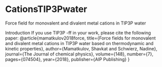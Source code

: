 # CationsTIP3Pwater
Force field for monovalent and divalent metal cations in TIP3P water

Introduction
 If you use TIP3P -ff in your work, please cite the following paper:
@article{mamatkulov2018force, 
 title={Force fields for monovalent and divalent metal cations in TIP3P water based on thermodynamic and kinetic properties},
 author={Mamatkulov, Shavkat and Schwierz, Nadine},
 journal={The Journal of chemical physics},
 volume={148},
 number={7},
 pages={074504},
 year={2018},
 publisher={AIP Publishing}
 }
